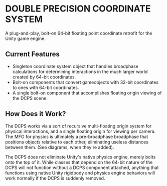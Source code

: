 # DOUBLE PRECISION COORDINATE SYSTEM
A plug-and-play, bolt-on 64-bit floating point coordinate retrofit for the Unity game engine.

## Current Features
- Singleton coordinate system object that handles broadphase calculations for determining interactions in the much larger world created by 64-bit coordinates.
- Bolt-on components that convert gameobjects with 32-bit coordinates to ones with 64-bit coordinates.
- A single bolt-on component that accomplishes floating origin viewing of the DCPS scene.

## How Does it Work?
The DCPS works via a sort of recursive multi-floating origin system for physical interactions, and a single floating origin for viewing per camera. The MFO for physics is ultimately a pre-broadphase broadphase that positions objects relative to each other, eliminating useless distances between them. (See diagrams, when they're added).

The DCPS does not eliminate Unity's native physics engine, merely bolts onto the top of it. While classes that depend on the 64-bit nature of the DCPS will not function without a DCPS component attached, anything that functions using native Unity rigidbody and physics engine behaviors will work normally if the DCPS is suddenly removed.
